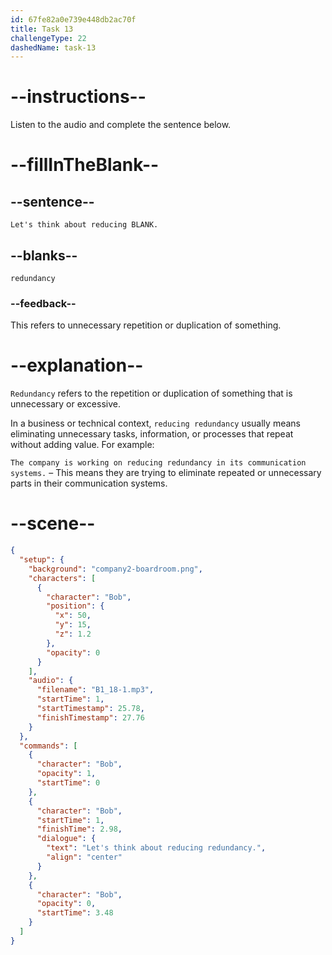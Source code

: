 ```yaml
---
id: 67fe82a0e739e448db2ac70f
title: Task 13
challengeType: 22
dashedName: task-13
---
```


<!-- (Audio) Bob: Let's think about reducing redundancy. -->

# --instructions--

Listen to the audio and complete the sentence below.

# --fillInTheBlank--

## --sentence--

`Let's think about reducing BLANK.`

## --blanks--

`redundancy`

### --feedback--

This refers to unnecessary repetition or duplication of something.

# --explanation--

`Redundancy` refers to the repetition or duplication of something that is unnecessary or excessive.

In a business or technical context, `reducing redundancy` usually means eliminating unnecessary tasks, information, or processes that repeat without adding value. For example:

`The company is working on reducing redundancy in its communication systems.` – This means they are trying to eliminate repeated or unnecessary parts in their communication systems.

# --scene--

```json
{
  "setup": {
    "background": "company2-boardroom.png",
    "characters": [
      {
        "character": "Bob",
        "position": {
          "x": 50,
          "y": 15,
          "z": 1.2
        },
        "opacity": 0
      }
    ],
    "audio": {
      "filename": "B1_18-1.mp3",
      "startTime": 1,
      "startTimestamp": 25.78,
      "finishTimestamp": 27.76
    }
  },
  "commands": [
    {
      "character": "Bob",
      "opacity": 1,
      "startTime": 0
    },
    {
      "character": "Bob",
      "startTime": 1,
      "finishTime": 2.98,
      "dialogue": {
        "text": "Let's think about reducing redundancy.",
        "align": "center"
      }
    },
    {
      "character": "Bob",
      "opacity": 0,
      "startTime": 3.48
    }
  ]
}
```

